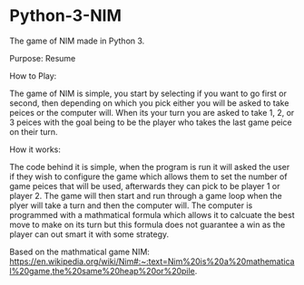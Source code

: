 # Python-3-NIM
The game of NIM made in Python 3.

Purpose: Resume

How to Play:

The game of NIM is simple, you start by selecting if you want to go first or second, then depending on which you pick either you will be asked to take peices or the computer will. When its your turn you are asked to take 1, 2, or 3 peices with the goal being to be the player who takes the last game peice on their turn. 

How it works:

The code behind it is simple, when the program is run it will asked the user if they wish to configure the game which allows them to set the number of game peices that will be used, afterwards they can pick to be player 1 or player 2. The game will then start and run through a game loop when the plyer will take a turn and then the computer will. The computer is programmed with a mathmatical formula which allows it to calcuate the best move to make on its turn but this formula does not guarantee a win as the player can out smart it with some strategy.

Based on the mathmatical game NIM: https://en.wikipedia.org/wiki/Nim#:~:text=Nim%20is%20a%20mathematical%20game,the%20same%20heap%20or%20pile.
